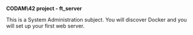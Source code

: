 **CODAM\42 project - ft_server**

This is a System Administration subject. You will discover Docker and you
will set up your first web server.
